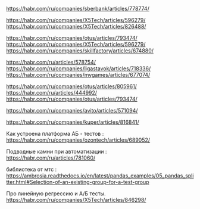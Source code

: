 https://habr.com/ru/companies/sberbank/articles/778774/


https://habr.com/ru/companies/X5Tech/articles/596279/
https://habr.com/ru/companies/X5Tech/articles/826488/

https://habr.com/ru/companies/otus/articles/793474/
https://habr.com/ru/companies/X5Tech/articles/596279/
https://habr.com/ru/companies/skillfactory/articles/674880/

https://habr.com/ru/articles/578754/
https://habr.com/ru/companies/ligastavok/articles/718336/
https://habr.com/ru/companies/mygames/articles/677074/


https://habr.com/ru/companies/otus/articles/805961/
https://habr.com/ru/articles/444992/
https://habr.com/ru/companies/otus/articles/793474/



https://habr.com/ru/companies/avito/articles/571094/




https://habr.com/ru/companies/kuper/articles/816841/


Как устроена платформа АБ - тестов : 
https://habr.com/ru/companies/ozontech/articles/689052/

Подводные камни при автоматизации : 
https://habr.com/ru/articles/781060/


библиотека от мтс : 
https://ambrosia.readthedocs.io/en/latest/pandas_examples/05_pandas_splitter.html#Selection-of-an-existing-group-for-a-test-group

Про линейную регрессию и А/Б тесты. 
https://habr.com/ru/companies/X5Tech/articles/846298/